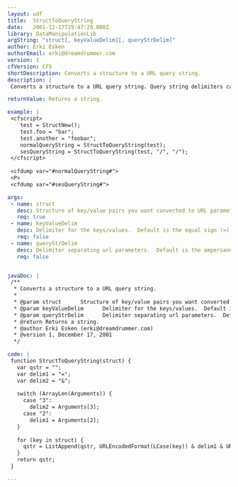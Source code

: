 ```yaml
---
layout: udf
title:  StructToQueryString
date:   2001-12-17T19:47:29.000Z
library: DataManipulationLib
argString: "struct[, keyValueDelim][, queryStrDelim]"
author: Erki Esken
authorEmail: erki@dreamdrummer.com
version: 1
cfVersion: CF5
shortDescription: Converts a structure to a URL query string.
description: |
 Converts a structure to a URL query string. Query string delimiters can be changed: second function argument is the key/value delimiter (default is =) and third argument is the other delimiter (default is &).

returnValue: Returns a string.

example: |
 <cfscript>
    test = StructNew();
    test.foo = "bar";
    test.another = "foobar";
    normalQueryString = StructToQueryString(test);
    sesQueryString = StructToQueryString(test, "/", "/");
 </cfscript>
 
 <cfdump var="#normalQueryString#">
 <P>
 <cfdump var="#sesQueryString#">

args:
 - name: struct
   desc: Structure of key/value pairs you want converted to URL parameters
   req: true
 - name: keyValueDelim
   desc: Delimiter for the keys/values.  Default is the equal sign (=).
   req: false
 - name: queryStrDelim
   desc: Delimiter separating url parameters.  Default is the ampersand (&).
   req: false


javaDoc: |
 /**
  * Converts a structure to a URL query string.
  * 
  * @param struct      Structure of key/value pairs you want converted to URL parameters 
  * @param keyValueDelim      Delimiter for the keys/values.  Default is the equal sign (=). 
  * @param queryStrDelim      Delimiter separating url parameters.  Default is the ampersand (&). 
  * @return Returns a string. 
  * @author Erki Esken (erki@dreamdrummer.com) 
  * @version 1, December 17, 2001 
  */

code: |
 function StructToQueryString(struct) {
   var qstr = "";
   var delim1 = "=";
   var delim2 = "&";
 
   switch (ArrayLen(Arguments)) {
     case "3":
       delim2 = Arguments[3];
     case "2":
       delim1 = Arguments[2];
   }
     
   for (key in struct) {
     qstr = ListAppend(qstr, URLEncodedFormat(LCase(key)) & delim1 & URLEncodedFormat(struct[key]), delim2);
   }
   return qstr;
 }

---
```


